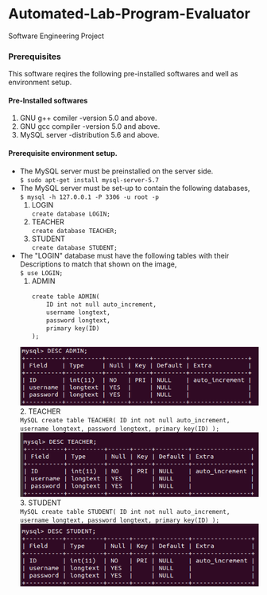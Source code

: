 # Automated-Lab-Program-Evaluator
Software Engineering Project

### Prerequisites
This software reqires the following pre-installed softwares and well as environment setup.

#### Pre-Installed softwares
  1. GNU g++ comiler -version 5.0 and above.
  2. GNU gcc compiler -version 5.0 and above.
  3. MySQL server -distribution 5.6 and above.
  
 #### Prerequisite environment setup.
 
 
  * The MySQL server must be preinstalled on the server side.<br/>
    ```$ sudo apt-get install mysql-server-5.7```
  * The MySQL server must be set-up to contain the following databases,<br/>
    ```$ mysql -h 127.0.0.1 -P 3306 -u root -p```
    1.  LOGIN<br/>
        ```create database LOGIN;```
    2.  TEACHER<br/>
        ```create database TEACHER;```
    3.  STUDENT<br/>
        ```create database STUDENT;```
  * The "LOGIN" database must have the following tables with their Descriptions to match that shown on the image,<br />
    ```$ use LOGIN;```
    1.  ADMIN<br />
        ```MySQL
        create table ADMIN(
            ID int not null auto_increment,
            username longtext,
            password longtext,
            primary key(ID)
        );
        ```
    ![picture alt](https://github.com/Aj163/Automated-Lab-Program-Evaluator/blob/master/Diagrams/ADMIN.png "Table ADMIN")<br />
    2.  TEACHER<br />
        ```MySQL
        create table TEACHER(
            ID int not null auto_increment,
            username longtext,
            password longtext,
            primary key(ID)
        );
        ```
    ![picture alt](https://github.com/Aj163/Automated-Lab-Program-Evaluator/blob/master/Diagrams/TEACHER.png "Table TEACHER")<br />
    3.  STUDENT<br />
        ```MySQL
        create table STUDENT(
            ID int not null auto_increment,
            username longtext,
            password longtext,
            primary key(ID)
        );
        ```
    ![picture alt](https://github.com/Aj163/Automated-Lab-Program-Evaluator/blob/master/Diagrams/STUDENT.png "Table STUDENT")
    
   
